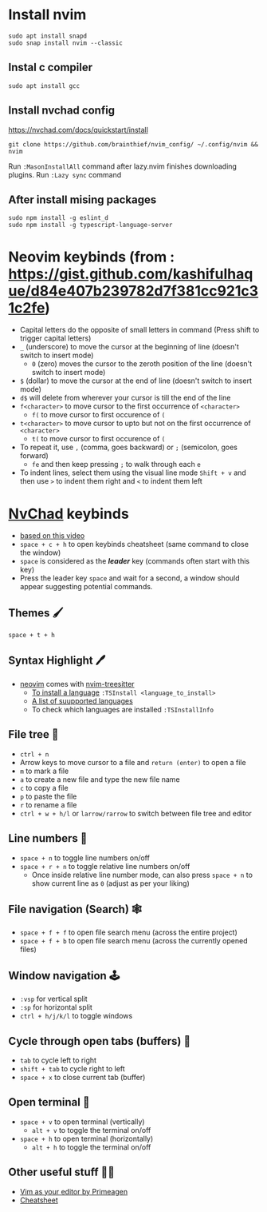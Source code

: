 # Install nvim

```
sudo apt install snapd
sudo snap install nvim --classic
```

## Instal c compiler

```
sudo apt install gcc
```

## Install nvchad config

https://nvchad.com/docs/quickstart/install
```
git clone https://github.com/brainthief/nvim_config/ ~/.config/nvim && nvim
```

Run ```:MasonInstallAll``` command after lazy.nvim finishes downloading plugins.
Run ```:Lazy sync``` command 

## After install mising packages
```
sudo npm install -g eslint_d
sudo npm install -g typescript-language-server
```

# Neovim keybinds (from : https://gist.github.com/kashifulhaque/d84e407b239782d7f381cc921c31c2fe)
- Capital letters do the opposite of small letters in command (Press shift to trigger capital letters)
- `_` (underscore) to move the cursor at the beginning of line (doesn't switch to insert mode)
  - `0` (zero) moves the cursor to the zeroth position of the line (doesn't switch to insert mode)
- `$` (dollar) to move the cursor at the end of line (doesn't switch to insert mode)
- `d$` will delete from wherever your cursor is till the end of the line
- `f<character>` to move cursor to the first occurrence of `<character>`
  - `f(` to move cursor to first occurence of `(`
- `t<character>` to move cursor to upto but not on the first occurrence of `<character>`
  - `t(` to move cursor to first occurence of `(`
- To repeat it, use `,` (comma, goes backward) or `;` (semicolon, goes forward)
  - `fe` and then keep pressing `;` to walk through each `e`
- To indent lines, select them using the visual line mode `Shift + v` and then use `>` to indent them right and `<` to indent them left

# [NvChad](https://nvchad.com) keybinds
- [based on this video](https://youtu.be/Mtgo-nP_r8Y)
- `space + c + h` to open keybinds cheatsheet (same command to close the window)
- `space` is considered as the ***leader*** key (commands often start with this key)
- Press the leader key `space` and wait for a second, a window should appear suggesting potential commands.

## **Themes** 🖌️
`space + t + h`

## **Syntax Highlight** 🖊️
- [neovim](https://github.com/neovim/neovim) comes with [nvim-treesitter](https://github.com/nvim-treesitter/nvim-treesitter)
  - [To install a language](https://github.com/neovim/neovim) `:TSInstall <language_to_install>`
  - [A list of suupported languages](https://github.com/nvim-treesitter/nvim-treesitter#supported-languages)
  - To check which languages are installed `:TSInstallInfo`

## **File tree** 🌳
- `ctrl + n`
- Arrow keys to move cursor to a file and `return (enter)` to open a file
- `m` to mark a file
- `a` to create a new file and type the new file name
- `c` to copy a file
- `p` to paste the file
- `r` to rename a file
- `ctrl + w + h/l` or `larrow/rarrow` to switch between file tree and editor

## **Line numbers** 🔢
- `space + n` to toggle line numbers on/off
- `space + r + n` to toggle relative line numbers on/off
  - Once inside relative line number mode, can also press `space + n` to show current line as `0` (adjust as per your liking)

## **File navigation (Search)** 🕸️
- `space + f + f` to open file search menu (across the entire project)
- `space + f + b` to open file search menu (across the currently opened files)

## **Window navigation** 🕹️
- `:vsp` for vertical split
- `:sp` for horizontal split
- `ctrl + h/j/k/l` to toggle windows

## **Cycle through open tabs (buffers)** 📑
- `tab` to cycle left to right
- `shift + tab` to cycle right to left
- `space + x` to close current tab (buffer)

## **Open terminal** 🤖
- `space + v` to open terminal (vertically)
  - `alt + v` to toggle the terminal on/off
- `space + h` to open terminal (horizontally)
  - `alt + h` to toggle the terminal on/off

## **Other useful stuff** ✍🏻
- [Vim as your editor by Primeagen](https://youtu.be/X6AR2RMB5tE)
- [Cheatsheet](https://www.reddit.com/r/neovim/comments/12qku4w/nvchad_cheatsheet)
